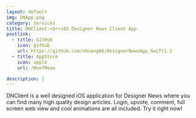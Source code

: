 ```yaml
---
layout: default
img: DNApp.png
category: Services
title: DNClient:<br>iOS Designer News Client App
postlink:
  - title: GitHub
    icon: github
    url: https://github.com/xhuang68/DesignerNewsApp_Swift1.2
  - title: AppStore
    icon: apple
    url: /WoofMeow

description: |
---  
```

  DNClient is a well designed iOS application for Designer News where you can find many high quality design articles. Login, upvote, comment, full screen web view and cool animations are all included. Try it right now!
